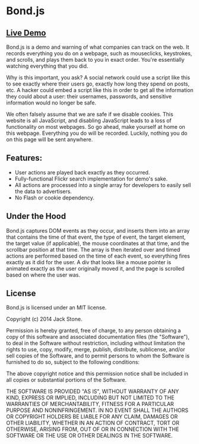 # Bond.js

## [Live Demo](http://jackstonedev.com/portfolio/bond/ "Bond")

Bond.js is a demo and warning of what companies can track on the web. It records everything you do on a webpage, such as mouseclicks, keystrokes, and scrolls, and plays them back to you in exact order. You're essentially watching everything that you did. 

Why is this important, you ask? A social network could use a script like this to see exactly where their users go, exactly how long they spend on posts, etc. A hacker could embed a script like this in order to get all the information they could about a user: their usernames, passwords, and sensitive information would no longer be safe. 

We often falsely assume that we are safe if we disable cookies. This website is all JavaScript, and disabling JavaScript leads to a loss of functionality on most webpages. So go ahead, make yourself at home on this webpage. Everything you do will be recorded. Luckily, nothing you do on this page will be sent anywhere.

## Features:

- User actions are played back exactly as they occurred.
- Fully-functional Flickr search implementation for demo's sake.
- All actions are processed into a single array for developers to easily sell the data to advertisers.
- No Flash or cookie dependency.

## Under the Hood

Bond.js captures DOM events as they occur, and inserts them into an array that contains the time of that event, the type of event, the target element, the target value (if applicable), the mouse coordinates at that time, and the scrollbar position at that time.  The array is then iterated over and timed actions are performed based on the time of each event, so everything fires exactly as it did for the user.  A div that looks like a mouse pointer is animated exactly as the user originally moved it, and the page is scrolled based on where the user was.

## License

Bond.js is licensed under an MIT license.

Copyright (c) 2014 Jack Stone.

Permission is hereby granted, free of charge, to any person obtaining a copy of this software and associated documentation files (the "Software"), to deal in the Software without restriction, including without limitation the rights to use, copy, modify, merge, publish, distribute, sublicense, and/or sell copies of the Software, and to permit persons to whom the Software is furnished to do so, subject to the following conditions:

The above copyright notice and this permission notice shall be included in all copies or substantial portions of the Software.

THE SOFTWARE IS PROVIDED "AS IS", WITHOUT WARRANTY OF ANY KIND, EXPRESS OR IMPLIED, INCLUDING BUT NOT LIMITED TO THE WARRANTIES OF MERCHANTABILITY, FITNESS FOR A PARTICULAR PURPOSE AND NONINFRINGEMENT. IN NO EVENT SHALL THE AUTHORS OR COPYRIGHT HOLDERS BE LIABLE FOR ANY CLAIM, DAMAGES OR OTHER LIABILITY, WHETHER IN AN ACTION OF CONTRACT, TORT OR OTHERWISE, ARISING FROM, OUT OF OR IN CONNECTION WITH THE SOFTWARE OR THE USE OR OTHER DEALINGS IN THE SOFTWARE.

